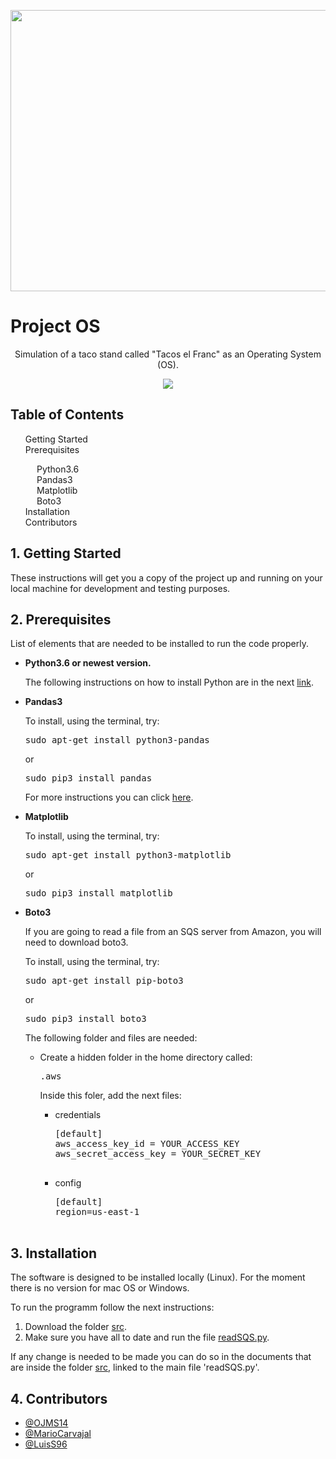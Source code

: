 <p align="middle">
<img src="https://betanews.com/wp-content/uploads/2016/08/operating-system.jpg" width=700 height=450>
</p>
<h1>Project OS</h1>
<p align="middle">
  Simulation of a taco stand called "Tacos el Franc" as an Operating System (OS).
</p>
<p align="middle">
<img src="https://github.com/LuisS96/ProjectOS/blob/master/FlowChart.png">
</p>
<h2><a href="TOC"></a>Table of Contents</h2>
<div id="TOC">
  <ol>
    <li>
      <a href="#getting_started">Getting Started</a>
    </li>
    <li>
      <a href="#prerequisites">Prerequisites</a>
    </li>
    <ul>
      <li>
        <a href="#python">Python3.6</a>
      </li>
      <li>
        <a href="#pandas">Pandas3</a>
      </li>
      <li>
        <a href="#matplotlib">Matplotlib</a>
      </li>
      <li>
        <a href="#boto">Boto3</a>
      </li>
    </ul>
    <li>
      <a href="#installation">Installation</a>
    </li>
    <li>
      <a href="#contributors">Contributors</a>
    </li>
  </ol>
</div>

<div id="getting_started">
  <h2>
    <a href="#TOC"></a>
    1. Getting Started
  </h2>
</div>
<p>
These instructions will get you a copy of the project up and running on your local machine for development and testing purposes.
</p>

<div id="prerequisites">
  <h2>
    <a href="#TOC"></a>
    2. Prerequisites
  </h2>
</div>
<p>
List of elements that are needed to be installed to run the code properly.
</p>
<ul>
  <li>
    <div id="python">
      <a href="#TOC"></a>
      <b>Python3.6 or newest version.</b>
    </div>
    <p>
    The following instructions on how to install Python are in the next <a href="http://docs.python-guide.org/en/latest/starting/install3/linux/">link</a>.
    </p>
  </li>
  <li>
    <div id="pandas">
      <a href="#TOC"></a>
      <b>Pandas3</b>
    </div>
    <p>To install, using the terminal, try:</p>
    <pre>sudo apt-get install python3-pandas</pre>
    <p>or</p>
    <pre>sudo pip3 install pandas</pre>
    <p>
      For more instructions you can click <a href="https://pandas.pydata.org/pandas-docs/stable/install.html">here</a>.
    </p>
  </li>
  <li>
    <div id="matplotlib">
      <a href="#TOC"></a>
      <b>Matplotlib</b>
    </div>
    <p>To install, using the terminal, try:</p>
    <pre>sudo apt-get install python3-matplotlib</pre>
    <p>or</p>
    <pre>sudo pip3 install matplotlib</pre>
  </li>
  <li>
    <div id="boto">
      <a href="#TOC"></a>
      <b>Boto3</b>
    </div>
    <p>If you are going to read a file from an SQS server from Amazon, you will need to download boto3.</p>
    <p>To install, using the terminal, try:</p>
    <pre>sudo apt-get install pip-boto3</pre>
    <p>or</p>
    <pre>sudo pip3 install boto3</pre>
    <p>The following folder and files are needed:</p>
    <ul>
      <li>
        Create a hidden folder in the home directory called:
        <pre>.aws</pre>
      </li>
      <p>Inside this foler, add the next files:</p>
      <ul>
        <li>
          credentials
          <pre>
[default]
aws_access_key_id = YOUR_ACCESS_KEY
aws_secret_access_key = YOUR_SECRET_KEY
          </pre>
        </li>
        <li>
          config
          <pre>
[default]
region=us-east-1
          </pre>
        </li>
      </ul>
    </ul>
  </li>
</ul>
<div id="installation">
  <h2><a href="#TOC"></a>
  3. Installation
  </h2>
</div>
<p>
The software is designed to be installed locally (Linux). For the moment there is no version for mac OS or Windows.
</p>
To run the programm follow the next instructions:
<ol>
  <li>
    Download the folder <a href="https://github.com/LuisS96/ProjectOS/tree/master/src">src</a>.
  </li>
  <li>
    Make sure you have all to date and run the file <a href="https://github.com/LuisS96/ProjectOS/blob/master/src/Threads.py">readSQS.py</a>.
  </li>
</ol>
<p>
  If any change is needed to be made you can do so in the documents that are inside the folder <a href="https://github.com/LuisS96/ProjectOS/tree/master/src">src</a>, linked to the main file 'readSQS.py'.
<div id="contributors">
  <h2><a href="#TOC"></a>
  4. Contributors
  </h2>
</div>
<ul>
  <li>
  <a href="https://github.com/OJMS14">@OJMS14</a>
  </li>
  <li>
  <a href="https://github.com/MarioCarvajal">@MarioCarvajal</a>
  </li>
  <li>
  <a href="https://github.com/LuisS96">@LuisS96</a>
  </li>
</ul>
